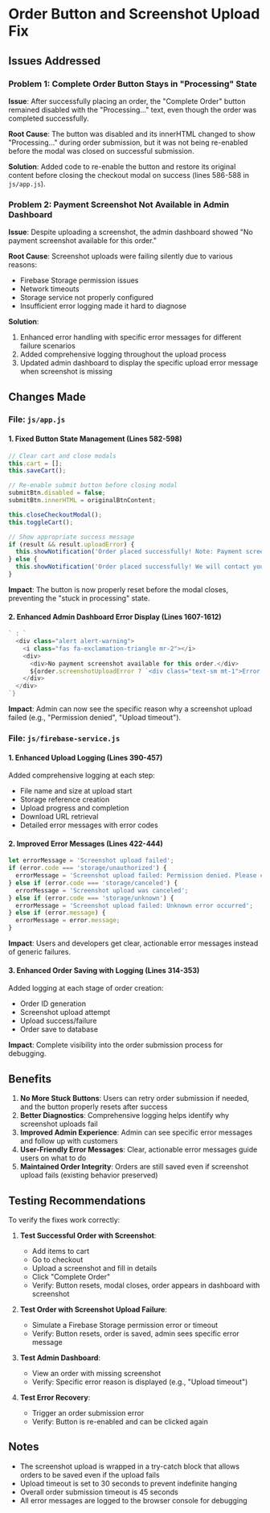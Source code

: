 # Order Button and Screenshot Upload Fix

## Issues Addressed

### Problem 1: Complete Order Button Stays in "Processing" State
**Issue**: After successfully placing an order, the "Complete Order" button remained disabled with the "Processing..." text, even though the order was completed successfully.

**Root Cause**: The button was disabled and its innerHTML changed to show "Processing..." during order submission, but it was not being re-enabled before the modal was closed on successful submission.

**Solution**: Added code to re-enable the button and restore its original content before closing the checkout modal on success (lines 586-588 in `js/app.js`).

### Problem 2: Payment Screenshot Not Available in Admin Dashboard
**Issue**: Despite uploading a screenshot, the admin dashboard showed "No payment screenshot available for this order."

**Root Cause**: Screenshot uploads were failing silently due to various reasons:
- Firebase Storage permission issues
- Network timeouts
- Storage service not properly configured
- Insufficient error logging made it hard to diagnose

**Solution**: 
1. Enhanced error handling with specific error messages for different failure scenarios
2. Added comprehensive logging throughout the upload process
3. Updated admin dashboard to display the specific upload error message when screenshot is missing

## Changes Made

### File: `js/app.js`

#### 1. Fixed Button State Management (Lines 582-598)
```javascript
// Clear cart and close modals
this.cart = [];
this.saveCart();

// Re-enable submit button before closing modal
submitBtn.disabled = false;
submitBtn.innerHTML = originalBtnContent;

this.closeCheckoutModal();
this.toggleCart();

// Show appropriate success message
if (result && result.uploadError) {
  this.showNotification('Order placed successfully! Note: Payment screenshot upload failed - please contact us with your payment proof.', 'warning');
} else {
  this.showNotification('Order placed successfully! We will contact you shortly for delivery.', 'success');
}
```

**Impact**: The button is now properly reset before the modal closes, preventing the "stuck in processing" state.

#### 2. Enhanced Admin Dashboard Error Display (Lines 1607-1612)
```javascript
` : `
  <div class="alert alert-warning">
    <i class="fas fa-exclamation-triangle mr-2"></i>
    <div>
      <div>No payment screenshot available for this order.</div>
      ${order.screenshotUploadError ? `<div class="text-sm mt-1">Error: ${order.screenshotUploadError}</div>` : ''}
    </div>
  </div>
`}
```

**Impact**: Admin can now see the specific reason why a screenshot upload failed (e.g., "Permission denied", "Upload timeout").

### File: `js/firebase-service.js`

#### 1. Enhanced Upload Logging (Lines 390-457)
Added comprehensive logging at each step:
- File name and size at upload start
- Storage reference creation
- Upload progress and completion
- Download URL retrieval
- Detailed error messages with error codes

#### 2. Improved Error Messages (Lines 422-444)
```javascript
let errorMessage = 'Screenshot upload failed';
if (error.code === 'storage/unauthorized') {
  errorMessage = 'Screenshot upload failed: Permission denied. Please check Firebase Storage rules.';
} else if (error.code === 'storage/canceled') {
  errorMessage = 'Screenshot upload was canceled';
} else if (error.code === 'storage/unknown') {
  errorMessage = 'Screenshot upload failed: Unknown error occurred';
} else if (error.message) {
  errorMessage = error.message;
}
```

**Impact**: Users and developers get clear, actionable error messages instead of generic failures.

#### 3. Enhanced Order Saving with Logging (Lines 314-353)
Added logging at each stage of order creation:
- Order ID generation
- Screenshot upload attempt
- Upload success/failure
- Order save to database

**Impact**: Complete visibility into the order submission process for debugging.

## Benefits

1. **No More Stuck Buttons**: Users can retry order submission if needed, and the button properly resets after success
2. **Better Diagnostics**: Comprehensive logging helps identify why screenshot uploads fail
3. **Improved Admin Experience**: Admin can see specific error messages and follow up with customers
4. **User-Friendly Error Messages**: Clear, actionable error messages guide users on what to do
5. **Maintained Order Integrity**: Orders are still saved even if screenshot upload fails (existing behavior preserved)

## Testing Recommendations

To verify the fixes work correctly:

1. **Test Successful Order with Screenshot**:
   - Add items to cart
   - Go to checkout
   - Upload a screenshot and fill in details
   - Click "Complete Order"
   - Verify: Button resets, modal closes, order appears in dashboard with screenshot

2. **Test Order with Screenshot Upload Failure**:
   - Simulate a Firebase Storage permission error or timeout
   - Verify: Button resets, order is saved, admin sees specific error message

3. **Test Admin Dashboard**:
   - View an order with missing screenshot
   - Verify: Specific error reason is displayed (e.g., "Upload timeout")

4. **Test Error Recovery**:
   - Trigger an order submission error
   - Verify: Button is re-enabled and can be clicked again

## Notes

- The screenshot upload is wrapped in a try-catch block that allows orders to be saved even if the upload fails
- Upload timeout is set to 30 seconds to prevent indefinite hanging
- Overall order submission timeout is 45 seconds
- All error messages are logged to the browser console for debugging
